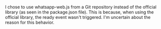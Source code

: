 I chose to use whatsapp-web.js from a Git repository instead of the official library 
(as seen in the package.json file).
This is because, when using the official library, the ready event wasn't triggered. 
I'm uncertain about the reason for this behavior.
